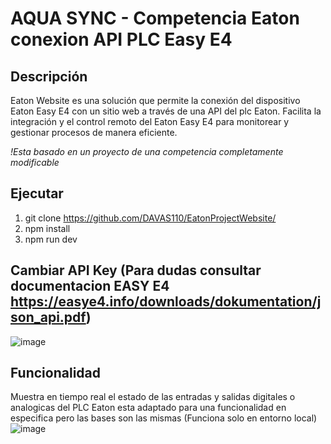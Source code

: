 # AQUA SYNC - Competencia Eaton conexion API PLC Easy E4

## Descripción

Eaton Website es una solución que permite la conexión del dispositivo Eaton Easy E4 con un sitio web a través de una API del plc Eaton. Facilita la integración y el control remoto del Eaton Easy E4 para monitorear y gestionar procesos de manera eficiente.
 
*!Esta basado en un proyecto de una competencia completamente modificable*

## Ejecutar
  1. git clone https://github.com/DAVAS110/EatonProjectWebsite/
  2. npm install
  3. npm run dev

## Cambiar API Key (Para dudas consultar documentacion EASY E4 https://easye4.info/downloads/dokumentation/json_api.pdf)
 ![image](https://github.com/user-attachments/assets/16812890-209c-4356-990a-5af9eca5abac)
 
## Funcionalidad 
  Muestra en tiempo real el estado de las entradas y salidas digitales o analogicas del PLC Eaton esta adaptado para una funcionalidad en especifica pero las bases son las   mismas (Funciona solo en entorno local)
  ![image](https://github.com/user-attachments/assets/f8c58125-6d1e-4219-8993-49de34f61007)
